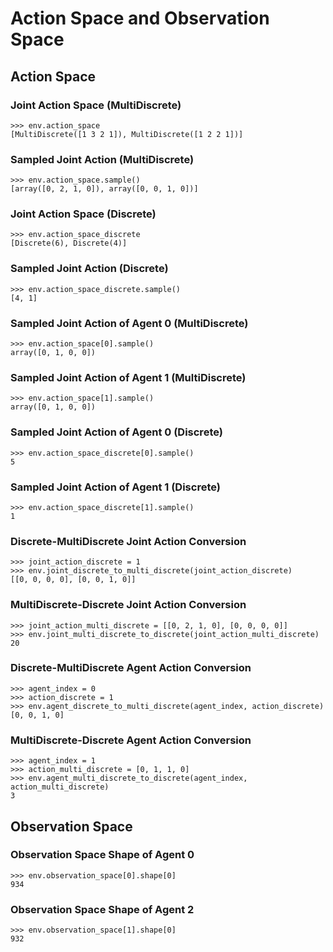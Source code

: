 # Action Space and Observation Space

## Action Space

### Joint Action Space (MultiDiscrete)
```console
>>> env.action_space
[MultiDiscrete([1 3 2 1]), MultiDiscrete([1 2 2 1])]
```

### Sampled Joint Action (MultiDiscrete)
```console
>>> env.action_space.sample()
[array([0, 2, 1, 0]), array([0, 0, 1, 0])]
```

### Joint Action Space (Discrete)
```console
>>> env.action_space_discrete
[Discrete(6), Discrete(4)]
```

### Sampled Joint Action (Discrete)
```console
>>> env.action_space_discrete.sample()
[4, 1]
```

### Sampled Joint Action of Agent 0 (MultiDiscrete)
```console
>>> env.action_space[0].sample()
array([0, 1, 0, 0])
```

### Sampled Joint Action of Agent 1 (MultiDiscrete)
```console
>>> env.action_space[1].sample()
array([0, 1, 0, 0])
```

### Sampled Joint Action of Agent 0 (Discrete)
```console
>>> env.action_space_discrete[0].sample()
5
```

### Sampled Joint Action of Agent 1 (Discrete)
```console
>>> env.action_space_discrete[1].sample()
1
```

### Discrete-MultiDiscrete Joint Action Conversion
```console
>>> joint_action_discrete = 1
>>> env.joint_discrete_to_multi_discrete(joint_action_discrete)
[[0, 0, 0, 0], [0, 0, 1, 0]]
```

### MultiDiscrete-Discrete Joint Action Conversion
```console
>>> joint_action_multi_discrete = [[0, 2, 1, 0], [0, 0, 0, 0]]
>>> env.joint_multi_discrete_to_discrete(joint_action_multi_discrete)
20
```

### Discrete-MultiDiscrete Agent Action Conversion
```console
>>> agent_index = 0
>>> action_discrete = 1
>>> env.agent_discrete_to_multi_discrete(agent_index, action_discrete)
[0, 0, 1, 0]
```

### MultiDiscrete-Discrete Agent Action Conversion
```console
>>> agent_index = 1
>>> action_multi_discrete = [0, 1, 1, 0]
>>> env.agent_multi_discrete_to_discrete(agent_index, action_multi_discrete)
3
```

## Observation Space

### Observation Space Shape of Agent 0
```console
>>> env.observation_space[0].shape[0]
934
```

### Observation Space Shape of Agent 2
```console
>>> env.observation_space[1].shape[0]
932
```
